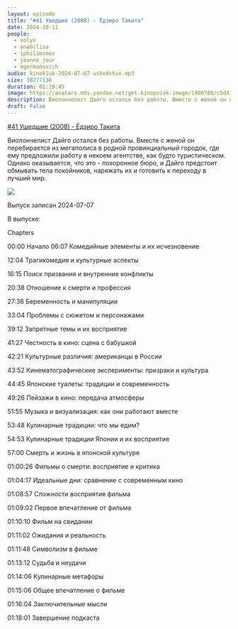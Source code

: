 ```yaml
---
layout: episode
title: "#41 Ушедшие (2008) - Ёдзиро Такита"
date: 2024-10-11
people:
  - volyx
  - anabilisa
  - iphilimonov
  - jeanne_jour
  - egermanovich
audio: kinoklub-2024-07-07-ushedshie.mp3
size: 38277138 
duration: 01:19:45
image: https://avatars.mds.yandex.net/get-kinopoisk-image/1900788/c5d41120-e05d-4424-8eb2-12f9e4ebc09d/600x
description: Виолончелист Дайго остался без работы. Вместе с женой он перебирается из мегаполиса в родной провинциальный городок, где ему предложили работу в некоем агентстве, как будто туристическом. Однако оказывается, что это - похоронное бюро, и Дайго предстоит обмывать тела покойников, наряжать их и готовить к переходу в лучший мир.
draft: False
---
```


[#41 Ушедшие (2008) - Ёдзиро Такита](https://www.kinopoisk.ru/film/7715/)

Виолончелист Дайго остался без работы. Вместе с женой он перебирается из мегаполиса в родной провинциальный городок, где ему предложили работу в некоем агентстве, как будто туристическом. Однако оказывается, что это - похоронное бюро, и Дайго предстоит обмывать тела покойников, наряжать их и готовить к переходу в лучший мир.

![](https://avatars.mds.yandex.net/get-kinopoisk-image/1900788/c5d41120-e05d-4424-8eb2-12f9e4ebc09d/600x)

Выпуск записан 2024-07-07

В выпуске:

Chapters

00:00 Начало
06:07 Комедийные элементы и их исчезновение

12:04 Трагикомедия и культурные аспекты

16:15 Поиск призвания и внутренние конфликты

20:38 Отношение к смерти и профессия

27:36 Беременность и манипуляции

33:04 Проблемы с сюжетом и персонажами

39:12 Запретные темы и их восприятие

41:27 Честность в кино: сцена с бабушкой

42:21 Культурные различия: американцы в России

43:52 Кинематографические эксперименты: призраки и культура

44:45 Японские туалеты: традиции и современность

49:26 Пейзажи в кино: передача атмосферы

51:55 Музыка и визуализация: как они работают вместе

53:48 Кулинарные традиции: что мы едим?

54:53 Кулинарные традиции Японии и их восприятие

57:00 Смерть и жизнь в японской культуре

01:00:26 Фильмы о смерти: восприятие и критика

01:04:17 Идеальные дни: сравнение с современным кино

01:08:57 Сложности восприятия фильма

01:09:02 Первое впечатление от фильма

01:10:10 Фильм на свидании

01:11:02 Ожидания и реальность

01:11:48 Символизм в фильме

01:13:12 Судьба и неудачи

01:14:06 Кулинарные метафоры

01:15:06 Общее впечатление о фильме

01:16:04 Заключительные мысли

01:18:01 Завершение подкаста
